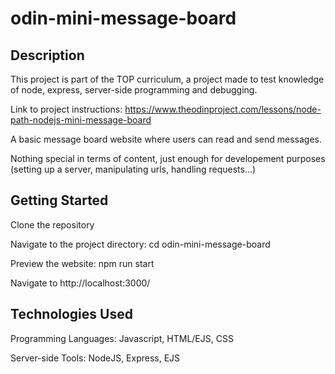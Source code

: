# odin-mini-message-board

## Description
This project is part of the TOP curriculum, a project made to test knowledge of node, express, server-side programming and debugging.

Link to project instructions:
https://www.theodinproject.com/lessons/node-path-nodejs-mini-message-board

A basic message board website where users can read and send messages.

Nothing special in terms of content, just enough for developement purposes (setting up a server, manipulating urls, handling requests...)

## Getting Started
Clone the repository

Navigate to the project directory: cd odin-mini-message-board

Preview the website: npm run start

Navigate to http://localhost:3000/

## Technologies Used
Programming Languages: Javascript, HTML/EJS, CSS

Server-side Tools: NodeJS, Express, EJS